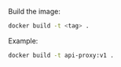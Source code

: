Build the image:

```sh
docker build -t <tag> .
```

Example:

```sh
docker build -t api-proxy:v1 .
```
